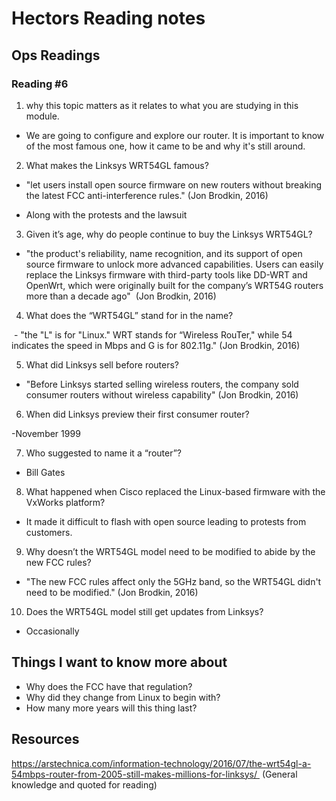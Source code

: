# Hectors Reading notes

## Ops Readings

### Reading #6

1. why this topic matters as it relates to what you are studying in this module.

- We are going to configure and explore our router. It is important to know of the most famous one, how it came to be and why it's still around.

2. What makes the Linksys WRT54GL famous?

- "let users install open source firmware on new routers without breaking the latest FCC anti-interference rules." (Jon Brodkin, 2016)

- Along with the protests and the lawsuit 

3. Given it’s age, why do people continue to buy the Linksys WRT54GL?

- "the product's reliability, name recognition, and its support of open source firmware to unlock more advanced capabilities. Users can easily replace the Linksys firmware with third-party tools like DD-WRT and OpenWrt, which were originally built for the company’s WRT54G routers more than a decade ago"  (Jon Brodkin, 2016)
  
4. What does the “WRT54GL” stand for in the name?

 - "the "L" is for "Linux." WRT stands for “Wireless RouTer," while 54 indicates the speed in Mbps and G is for 802.11g." (Jon Brodkin, 2016)

5. What did Linksys sell before routers?

- "Before Linksys started selling wireless routers, the company sold consumer routers without wireless capability" (Jon Brodkin, 2016)

6. When did Linksys preview their first consumer router?

-November 1999

7. Who suggested to name it a “router”?

- Bill Gates

8. What happened when Cisco replaced the Linux-based firmware with the VxWorks platform?

- It made it difficult to flash with open source leading to protests from customers.

9. Why doesn’t the WRT54GL model need to be modified to abide by the new FCC rules?

- "The new FCC rules affect only the 5GHz band, so the WRT54GL didn't need to be modified." (Jon Brodkin, 2016)

10. Does the WRT54GL model still get updates from Linksys?

- Occasionally 

## Things I want to know more about

- Why does the FCC have that regulation?
- Why did they change from Linux to begin with?
- How many more years will this thing last?

## Resources

https://arstechnica.com/information-technology/2016/07/the-wrt54gl-a-54mbps-router-from-2005-still-makes-millions-for-linksys/  
(General knowledge and quoted for reading)

